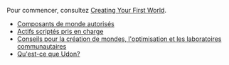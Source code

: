 

Pour commencer, consultez [Creating Your First World](/worlds/creating-your-first-world).

- [Composants de monde autorisés](/worlds/whitelisted-world-components) 
- [Actifs scriptés pris en charge](/worlds/supported-assets) 
- [Conseils pour la création de mondes, l'optimisation et les laboratoires communautaires](/worlds/submitting-a-world-to-be-made-public)
- [Qu'est-ce que Udon?](/worlds/udon)